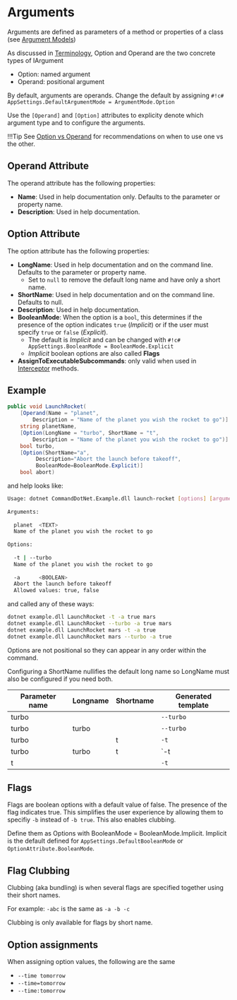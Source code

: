# Arguments

Arguments are defined as parameters of a method or properties of a class (see [Argument Models](argument-models.md))

As discussed in [Terminology](../argument-terminology.md), Option and Operand are the two concrete types of IArgument

* Option: named argument
* Operand: positional argument

By default, arguments are operands. Change the default by assigning `#!c# AppSettings.DefaultArgumentMode = ArgumentMode.Option`

Use the `[Operand]` and `[Option]` attributes to explicity denote which argument type and to configure the arguments.

!!!Tip
    See [Option vs Operand](option-or-operand.md) for recommendations on when to use one vs the other.

## Operand Attribute

The operand attribute has the following properties:

* __Name__: Used in help documentation only. Defaults to the parameter or property name.
* __Description__: Used in help documentation.

## Option Attribute

The option attribute has the following properties:

* __LongName__: Used in help documentation and on the command line. Defaults to the parameter or property name. 
    * Set to `null` to remove the default long name and have only a short name.
* __ShortName__: Used in help documentation and on the command line. Defaults to null.
* __Description__: Used in help documentation.
* __BooleanMode__: When the option is a `bool`, this determines if the presence of the option 
  indicates `true` (_Implicit_) or if the user must specify `true` or `false` (_Explicit_). 
    * The default is _Implicit_ and can be changed with `#!c# AppSettings.BooleanMode = BooleanMode.Explicit`
    * _Implicit_ boolean options are also called __Flags__
* __AssignToExecutableSubcommands__: only valid when used in [Interceptor](../Extensibility/interceptors.md) methods.

## Example

``` c#
public void LaunchRocket(
    [Operand(Name = "planet", 
        Description = "Name of the planet you wish the rocket to go")] 
    string planetName,
    [Option(LongName = "turbo", ShortName = "t", 
        Description = "Name of the planet you wish the rocket to go")] 
    bool turbo,
    [Option(ShortName="a",
         Description="Abort the launch before takeoff", 
         BooleanMode=BooleanMode.Explicit)]
    bool abort)
```

and help looks like:

```bash
Usage: dotnet CommandDotNet.Example.dll launch-rocket [options] [arguments]  
                                                                             
Arguments:                                                                   
                                                                             
  planet  <TEXT>                                                             
  Name of the planet you wish the rocket to go                               
                                                                             
Options:                                                                     
                                                                             
  -t | --turbo                                                               
  Name of the planet you wish the rocket to go                               
                                                                             
  -a      <BOOLEAN>                                                    
  Abort the launch before takeoff                                            
  Allowed values: true, false                                                
```

and called any of these ways:

```bash
dotnet example.dll LaunchRocket -t -a true mars
dotnet example.dll LaunchRocket --turbo -a true mars
dotnet example.dll LaunchRocket mars -t -a true
dotnet example.dll LaunchRocket mars --turbo -a true
```

Options are not positional so they can appear in any order within the command.

Configuring a ShortName nullifies the default long name 
so LongName must also be configured if you need both.

| Parameter name | Longname | Shortname | Generated template
| --- | --- | --- | --- |
| turbo |  |  | `--turbo` |
| turbo | turbo |  | `--turbo` |
| turbo |  | t | `-t` |
| turbo | turbo | t | `-t | --turbo` |
| t |  |  | `-t` |

## Flags

Flags are boolean options with a default value of false. The presence of the flag indicates true. This simplifies the user experience by allowing them to specifiy `-b` instead of `-b true`.  This also enables clubbing.

Define them as Options with BooleanMode = BooleanMode.Implicit. Implicit is the default defined for `AppSettings.DefaultBooleanMode` or `OptionAttribute.BooleanMode`.

## Flag Clubbing

Clubbing (aka bundling) is when several flags are specified together using their short names. 

For example: `-abc` is the same as `-a -b -c`

Clubbing is only available for flags by short name.

## Option assignments

When assigning option values, the following are the same

* `--time tomorrow`
* `--time=tomorrow`
* `--time:tomorrow`